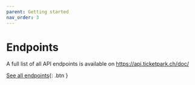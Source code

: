 ```yaml
---
parent: Getting started
nav_order: 3
---
```

# Endpoints

A full list of all API endpoints is available on https://api.ticketpark.ch/doc/

[See all endpoints](https://api.ticketpark.ch/doc/){: .btn }